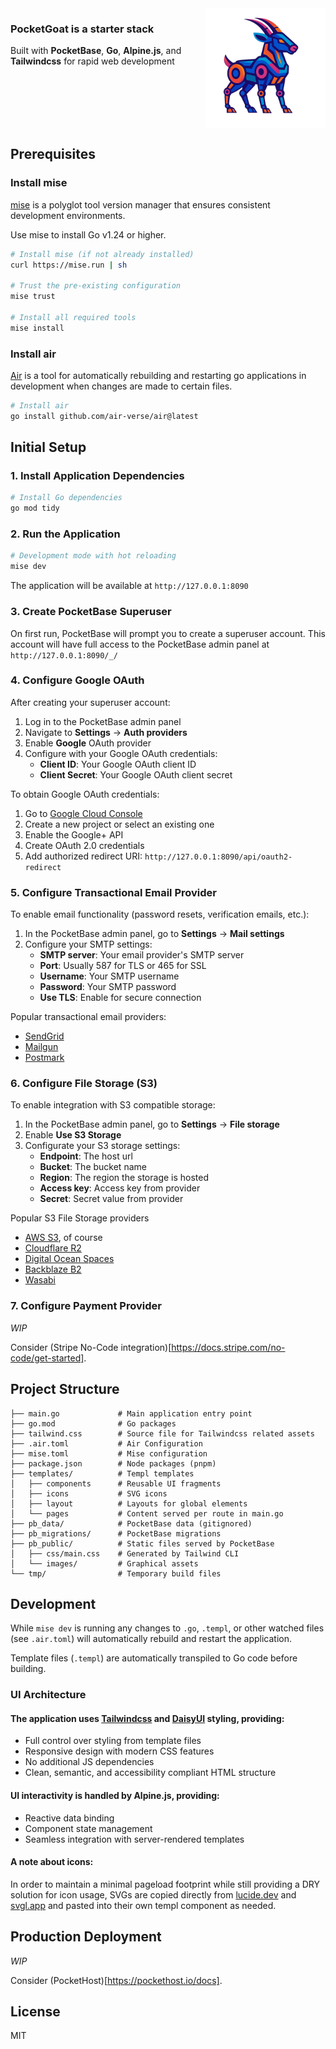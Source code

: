 <img align="right" src="https://github.com/jsnchn/pocketgoat/blob/main/pb_public/images/logo/192x192.png?raw=true" alt="Billy-Bot" width="192">

### PocketGoat is a starter stack
Built with **PocketBase**, **Go**, **Alpine.js**, and **Tailwindcss** for rapid web development

<br clear="right" />

## Prerequisites

### Install mise

[mise](https://mise.jdx.dev/) is a polyglot tool version manager that ensures consistent development environments.

Use mise to install Go v1.24 or higher. 

```bash
# Install mise (if not already installed)
curl https://mise.run | sh

# Trust the pre-existing configuration
mise trust

# Install all required tools
mise install
```

### Install air

[Air](https://github.com/air-verse/air) is a tool for automatically rebuilding and restarting go applications in development when changes are made to certain files.

```bash
# Install air
go install github.com/air-verse/air@latest
```

## Initial Setup

### 1. Install Application Dependencies

```bash
# Install Go dependencies
go mod tidy
```

### 2. Run the Application

```bash
# Development mode with hot reloading
mise dev
```

The application will be available at `http://127.0.0.1:8090`

### 3. Create PocketBase Superuser

On first run, PocketBase will prompt you to create a superuser account. This account will have full access to the PocketBase admin panel at `http://127.0.0.1:8090/_/`

### 4. Configure Google OAuth

After creating your superuser account:

1. Log in to the PocketBase admin panel
2. Navigate to **Settings** → **Auth providers**
3. Enable **Google** OAuth provider
4. Configure with your Google OAuth credentials:
   - **Client ID**: Your Google OAuth client ID
   - **Client Secret**: Your Google OAuth client secret

To obtain Google OAuth credentials:
1. Go to [Google Cloud Console](https://console.cloud.google.com/)
2. Create a new project or select an existing one
3. Enable the Google+ API
4. Create OAuth 2.0 credentials
5. Add authorized redirect URI: `http://127.0.0.1:8090/api/oauth2-redirect`

### 5. Configure Transactional Email Provider

To enable email functionality (password resets, verification emails, etc.):

1. In the PocketBase admin panel, go to **Settings** → **Mail settings**
2. Configure your SMTP settings:
   - **SMTP server**: Your email provider's SMTP server
   - **Port**: Usually 587 for TLS or 465 for SSL
   - **Username**: Your SMTP username
   - **Password**: Your SMTP password
   - **Use TLS**: Enable for secure connection

Popular transactional email providers:
- [SendGrid](https://sendgrid.com/)
- [Mailgun](https://www.mailgun.com/)
- [Postmark](https://postmarkapp.com/)

### 6. Configure File Storage (S3)

To enable integration with S3 compatible storage:

1. In the PocketBase admin panel, go to **Settings** → **File storage**
2. Enable **Use S3 Storage**
3. Configurate your S3 storage settings:
   - **Endpoint**: The host url
   - **Bucket**: The bucket name
   - **Region**: The region the storage is hosted
   - **Access key**: Access key from provider
   - **Secret**: Secret value from provider

Popular S3 File Storage providers
- [AWS S3](https://aws.amazon.com/s3/), of course
- [Cloudflare R2](https://www.cloudflare.com/developer-platform/solutions/s3-compatible-object-storage/)
- [Digital Ocean Spaces](https://www.digitalocean.com/products/spaces)
- [Backblaze B2](https://www.backblaze.com/cloud-storage)
- [Wasabi](https://wasabi.com)
   
### 7. Configure Payment Provider

_WIP_

Consider (Stripe No-Code integration)[https://docs.stripe.com/no-code/get-started].

## Project Structure

```
├── main.go             # Main application entry point
├── go.mod              # Go packages
├── tailwind.css        # Source file for Tailwindcss related assets
├── .air.toml           # Air Configuration
├── mise.toml           # Mise configuration
├── package.json        # Node packages (pnpm)
├── templates/          # Templ templates
│   ├── components      # Reusable UI fragments
│   ├── icons           # SVG icons
│   ├── layout          # Layouts for global elements
│   └── pages           # Content served per route in main.go
├── pb_data/            # PocketBase data (gitignored)
├── pb_migrations/      # PocketBase migrations
├── pb_public/          # Static files served by PocketBase
│   ├── css/main.css    # Generated by Tailwind CLI
│   └── images/         # Graphical assets
└── tmp/                # Temporary build files
```

## Development

While `mise dev` is running any changes to `.go`, `.templ`, or other watched files (see `.air.toml`) will automatically rebuild and restart the application.

Template files (`.templ`) are automatically transpiled to Go code before building.

### UI Architecture

#### The application uses [Tailwindcss](https://tailwindcss.com) and [DaisyUI](https://daisyui.com/docs/intro/) styling, providing:
- Full control over styling from template files
- Responsive design with modern CSS features
- No additional JS dependencies
- Clean, semantic, and accessibility compliant HTML structure

#### UI interactivity is handled by Alpine.js, providing:
- Reactive data binding
- Component state management
- Seamless integration with server-rendered templates

#### A note about icons:

In order to maintain a minimal pageload footprint while still providing a DRY solution for icon usage, SVGs are copied directly from [lucide.dev](https://lucide.dev) and [svgl.app](https://svgl.app) and pasted into their own templ component as needed.

## Production Deployment

_WIP_

Consider (PocketHost)[https://pockethost.io/docs].

## License

MIT
